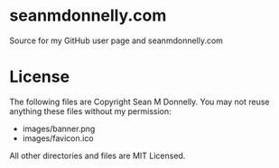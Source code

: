 seanmdonnelly.com
========================================
Source for my GitHub user page and seanmdonnelly.com


License
=======
The following files are Copyright Sean M Donnelly.  You may not reuse anything these files without my permission:

*   images/banner.png
*   images/favicon.ico

All other directories and files are MIT Licensed.
